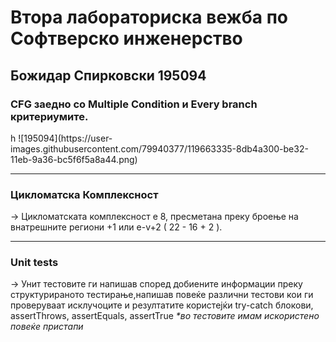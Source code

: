 # Втора лабораториска вежба по Софтверско инженерство

<h2> Божидар Спирковски 195094 </h2>

<h3> CFG заедно со Multiple Condition и Every branch критериумите. </h3>h
 ![195094](https://user-images.githubusercontent.com/79940377/119663335-8db4a300-be32-11eb-9a36-bc5f6f5a8a44.png)
<hr>
<h3> Цикломатска Комплексност </h3>
 -> Цикломатската комплексност е 8, пресметана преку броење на внатрешните региони +1 или e-v+2 ( 22 - 16 + 2 ).
 <br><hr>
<h3> Unit tests </h3>
 -> Унит тестовите ги напишав според добиените информации преку структурираното тестирање,напишав повеќе различни тестови кои ги проверуваат исклучоците и резултатите користејќи try-catch блокови, assertThrows, assertEquals, assertTrue <i>*во тестовите имам искористено повеќе пристапи</i>
